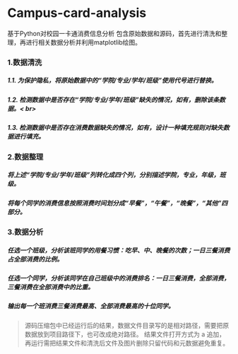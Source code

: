 # Campus-card-analysis
基于Python对校园一卡通消费信息分析
包含原始数据和源码，首先进行清洗和整理，再进行相关数据分析并利用matplotlib绘图。

### 1.数据清洗

##### 1.1. 为保护隐私，将原始数据中的“学院/专业/学年/班级”使用代号进行替换。
##### 1.2. 检测数据中是否存在“学院/专业/学年/班级”缺失的情况，如有，删除该条数据。< br>
##### 1.3. 检测数据中是否存在消费数据缺失的情况，如有，设计一种填充规则对缺失数据进行填充。

### 2.数据整理
##### 将上述“学院/专业/学年/班级”列转化成四个列，分别描述学院，专业，年级，班级。
##### 将每个同学的消费信息按照消费时间划分成“早餐”，“午餐”，“晚餐”，“其他”四部分。

### 3.数据分析
##### 任选一个班级，分析该班同学的用餐习惯：吃早、中、晚餐的次数；一日三餐消费占全部消费的比例。
##### 任选一个同学，分析该同学在自己班级中的消费排名：一日三餐消费，全部消费，三餐消费在全部消费中的比重。
##### 输出每一个班消费三餐消费最高、全部消费最高的十位同学。

> 源码压缩包中已经运行后的结果，数据文件目录写的是相对路径，需要把原数据放到项目路径下，也可改成绝对路径。
结果文件打开方式为 a 追加，再运行需把结果文件和清洗后文件及图片删除只留代码和元数据避免重复。
